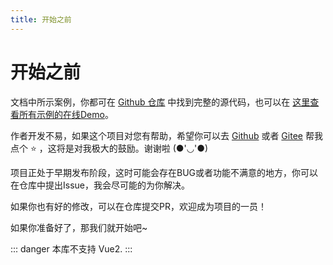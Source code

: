 ```yaml
---
title: 开始之前
---
```


# 开始之前

文档中所示案例，你都可在 [Github 仓库](https://github.com/imengyu/vue-code-layout/tree/master/examples/views) 中找到完整的源代码，也可以在 [这里查看所有示例的在线Demo](https://docs.imengyu.top/vue-code-layout-demo/)。

作者开发不易，如果这个项目对您有帮助，希望你可以去 [Github](https://github.com/imengyu/vue-code-layout) 或者 [Gitee](https://gitee.com/imengyu/vue-code-layout) 帮我点个 ⭐ ，这将是对我极大的鼓励。谢谢啦 (●'◡'●)

项目正处于早期发布阶段，这时可能会存在BUG或者功能不满意的地方，你可以在仓库中提出Issue，我会尽可能的为你解决。

如果你也有好的修改，可以在仓库提交PR，欢迎成为项目的一员！

如果你准备好了，那我们就开始吧~

::: danger
本库不支持 Vue2.
:::
